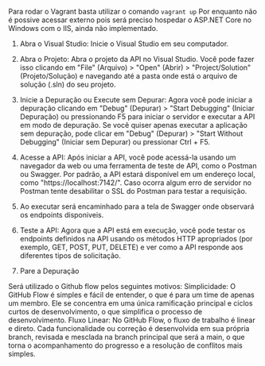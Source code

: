 Para rodar o Vagrant basta utilizar o comando `vagrant up`
Por enquanto não é possive acessar externo pois será preciso hospedar o ASP.NET Core no Windows com o IIS, ainda não implementado.

1. Abra o Visual Studio: Inicie o Visual Studio em seu computador.

2. Abra o Projeto: Abra o projeto da API no Visual Studio. Você pode fazer isso clicando em "File" (Arquivo) > "Open" (Abrir) > "Project/Solution" (Projeto/Solução) e navegando até a pasta onde está o arquivo de solução (.sln) do seu projeto.

3. Inicie a Depuração ou Execute sem Depurar: Agora você pode iniciar a depuração clicando em "Debug" (Depurar) > "Start Debugging" (Iniciar Depuração) ou pressionando F5 para iniciar o servidor e executar a API em modo de depuração. Se você quiser apenas executar a aplicação sem depuração, pode clicar em "Debug" (Depurar) > "Start Without Debugging" (Iniciar sem Depurar) ou pressionar Ctrl + F5.

4. Acesse a API: Após iniciar a API, você pode acessá-la usando um navegador da web ou uma ferramenta de teste de API, como o Postman ou Swagger. Por padrão, a API estará disponível em um endereço local, como "https://localhost:7142/". Caso ocorra algum erro de servidor no Postman tente desabilitar o SSL do Postman para testar a requisição.

5. Ao executar será encaminhado para a tela de Swagger onde observará os endpoints disponiveis.

6. Teste a API: Agora que a API está em execução, você pode testar os endpoints definidos na API usando os métodos HTTP apropriados (por exemplo, GET, POST, PUT, DELETE) e ver como a API responde aos diferentes tipos de solicitação.

7. Pare a Depuração

Será utilizado o Github flow pelos seguintes motivos: 
Simplicidade: O GitHub Flow é simples e fácil de entender, o que é para um time de apenas um membro. Ele se concentra em uma única ramificação principal e ciclos curtos de desenvolvimento, o que simplifica o processo de desenvolvimento.
Fluxo Linear: No GitHub Flow, o fluxo de trabalho é linear e direto. Cada funcionalidade ou correção é desenvolvida em sua própria branch, revisada e mesclada na branch principal que será a main, o que torna o acompanhamento do progresso e a resolução de conflitos mais simples.

